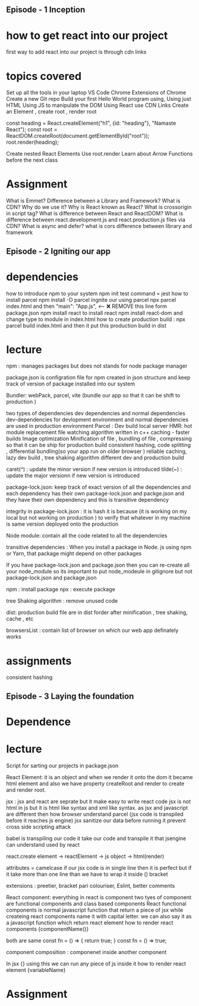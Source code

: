 ## Episode - 1 Inception  
 # how to get react into our project
 first way to add react into our project is through cdn links
 


 # topics covered 
 Set up all the tools in your laptop
 VS Code
 Chrome
 Extensions of Chrome
 Create a new Git repo
 Build your first Hello World program using,
 Using just HTML
 Using JS to manipulate the DOM
 Using React
 use CDN Links
 Create an Element , create root , render root

 const heading = React.createElement("h1", {id: "heading"}, "Namaste React");
const root = ReactDOM.createRoot(document.getElementById("root"));
root.render(heading);

 Create nested React Elements
 Use root.render
 Learn about Arrow Functions before the next class

 # Assignment
 What is Emmet?
 Difference between a Library and Framework?
 What is CDN? Why do we use it?
 Why is React known as React?
 What is crossorigin in script tag?
 What is difference between React and ReactDOM?
 What is difference between react.development.js and react.production.js files via CDN?
 What is async and defer? 
 what is cors
 difference between library and framework   



## Episode - 2 Igniting our app
# dependencies
how to introduce npm to your system 
npm init 
test command = jest
how to install parcel
npm install -D parcel
ingnite our using parcel 
npx parcel index.html and then "main": "App.js",     <-- ❌ REMOVE this line form package.json
npm install react  to install react
npm install react-dom and change type to module in index.html 
how to create production build : npx parcel build index.html and then it put this production build in dist  


# lecture 
npm : manages packages but does not stands for node package manager

package.json is configration file for npm created in json structure 
and keep track of version of package installed into our system 

Bundler: webPack, parcel, vite (bundle our app so that it can be shift to production )

two types of dependencies dev dependencies and normal dependencies 
dev-dependencies for devlopment environment and normal dependencies are used in production environment
Parcel : Dev build 
         local server
         HMR: hot module replacement
         file watching algorithm written in c++
         caching - faster builds
         Image optimization 
         Minification of file , bundling of file , compressing so that it can be ship for production build 
         consistent hashing, code splitting , differential bundling(so your app run on older browser )
         reliable caching, lazy dev build , tree shaking algorithm 
         different dev and production build 


caret(^) : update the minor version if new version is introduced
tilde(~) : update the major versionn if new version is introduced

package-lock.json: keep track of exact version of all the dependencies and each dependency has their own package-lock.json and packge.json and they have their own dependency and this is transitive dependency 

integrity in package-lock.json : it is hash it is because (it is working on my local but not working on production ) to verify that whatever in my machine is same version deployed onto the production 

Node module: contain all the code related to all the dependencies

transitive dependencies : When you install a package in Node. js using npm or Yarn, that package might depend on other packages

If you have package-lock.json and package.json then you can re-create all your node_module so its important to put node_modeule in gitignore but not package-lock.json and package.json

npm : install package 
npx : execute package

tree Shaking algorithm :  remove unused code 

dist: production build file are in dist forder after minification , tree shaking, cache , etc 

browsersList : contain list of browser on which our web app definately works


# assignments
consistent hashing

## Episode - 3 Laying the foundation 
# Dependence


# lecture
Script for sarting our projects in package.json

React Element: it is an object and when we render it onto the dom it became html element and also we have property createRoot and render to create and render root.

jsx : jsx and react are seprate but it make easy to write react code jsx is not html in js but it is html like syntax and xml like syntax. as jsx and javascript are different then how browser understand parcel (jsx code is transpiled before it reaches js engine) 
jsx sanitize our data before running it prevent cross side scripting attack 

babel is transpiling our code it take our code and transpile it that jsengine can understand used by react

react.create element -> reactElement -> js object -> html(render)

attributes = camelcase
if our jsx code is in single line then it is perfect but if it take more than one line than we have to wrap it inside () bracket 

extensions : preetier, bracket pari colouriser, Eslint, better comments 

React component: everything in react is component 
two tyes of component are functional components and class based components
React functional components is normal javascript function that return a piece of jsx while createing react components name it with capital letter. we can also say it as a javascript function which return react element
how to render react components
<componentName/>
{componentName()}
<componentName></componentName>


both are same 
const fn = () => {
  return true;
}
const fn = () => true;

component composition : componenet inside another component

In jsx {} using this we can run any piece of js inside it 
how to render react element {variableName}




# Assignment
